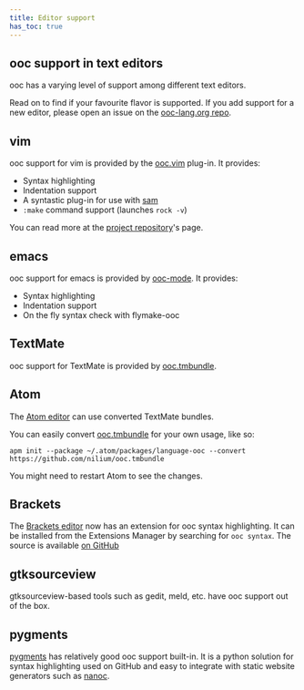 ```yaml
---
title: Editor support
has_toc: true
---
```


## ooc support in text editors

ooc has a varying level of support among different text editors.

Read on to find if your favourite flavor is supported. If you add
support for a new editor, please open an issue on the [ooc-lang.org repo][site-repo].

## vim

ooc support for vim is provided by the [ooc.vim][ooc.vim] plug-in. It provides:

  * Syntax highlighting
  * Indentation support
  * A syntastic plug-in for use with [sam][sam]
  * `:make` command support (launches `rock -v`)

You can read more at the [project repository][ooc.vim]'s page.

## emacs

ooc support for emacs is provided by [ooc-mode][ooc-mode]. It provides:

  * Syntax highlighting
  * Indentation support
  * On the fly syntax check with flymake-ooc

## TextMate

ooc support for TextMate is provided by [ooc.tmbundle][ooc.tmbundle].

## Atom

The [Atom editor][atom] can use converted TextMate bundles.

You can easily convert [ooc.tmbundle][ooc.tmbundle] for your own usage, like so:

    apm init --package ~/.atom/packages/language-ooc --convert https://github.com/nilium/ooc.tmbundle

You might need to restart Atom to see the changes.

## Brackets

The [Brackets editor][brackets] now has an extension for ooc syntax highlighting.
It can be installed from the Extensions Manager by searching for `ooc syntax`.
The source is available [on GitHub][brackets-ooc]

## gtksourceview

gtksourceview-based tools such as gedit, meld, etc. have
ooc support out of the box.

## pygments

[pygments][pygments] has relatively good ooc support built-in. It is a python
solution for syntax highlighting used on GitHub and easy to integrate with
static website generators such as [nanoc][nanoc].

[site-repo]: https://github.com/fasterthanlime/ooc-lang.org
[ooc.vim]: https://github.com/fasterthanlime/ooc.vim
[ooc-mode]: https://github.com/nixeagle/ooc-mode
[ooc.tmbundle]: https://github.com/nilium/ooc.tmbundle
[pygments]: http://pygments.org/ 
[nanoc]: http://nanoc.ws/ 
[sam]: https://github.com/fasterthanlime/sam
[atom]: https://atom.io/
[brackets]: http://brackets.io/
[brackets-ooc]: https://github.com/fasterthanlime/brackets-ooc
